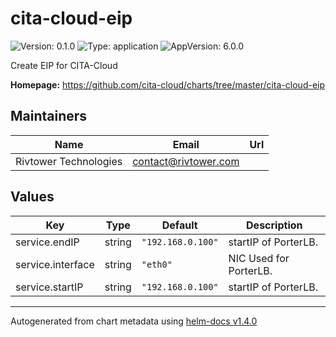 # cita-cloud-eip

![Version: 0.1.0](https://img.shields.io/badge/Version-0.1.0-informational?style=flat-square) ![Type: application](https://img.shields.io/badge/Type-application-informational?style=flat-square) ![AppVersion: 6.0.0](https://img.shields.io/badge/AppVersion-6.0.0-informational?style=flat-square)

Create EIP for CITA-Cloud

**Homepage:** <https://github.com/cita-cloud/charts/tree/master/cita-cloud-eip>

## Maintainers

| Name | Email | Url |
| ---- | ------ | --- |
| Rivtower Technologies | contact@rivtower.com |  |

## Values

| Key | Type | Default | Description |
|-----|------|---------|-------------|
| service.endIP | string | `"192.168.0.100"` | startIP of PorterLB. |
| service.interface | string | `"eth0"` | NIC Used for PorterLB. |
| service.startIP | string | `"192.168.0.100"` | startIP of PorterLB. |

----------------------------------------------
Autogenerated from chart metadata using [helm-docs v1.4.0](https://github.com/norwoodj/helm-docs/releases/v1.4.0)
